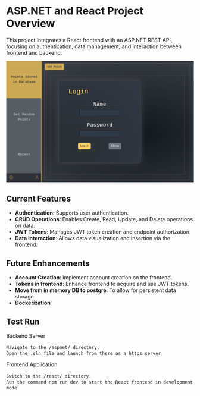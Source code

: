# ASP.NET and React Project Overview

This project integrates a React frontend with an ASP.NET REST API, focusing on authentication, data management, and interaction between frontend and backend.

<img src="https://github.com/Martenere/NotPointless/blob/main/Login.png" alt="drawing" width="600"/>

## Current Features

- **Authentication**: Supports user authentication.
- **CRUD Operations**: Enables Create, Read, Update, and Delete operations on data.
- **JWT Tokens**: Manages JWT token creation and endpoint authorization.
- **Data Interaction**: Allows data visualization and insertion via the frontend.

## Future Enhancements

- **Account Creation**: Implement account creation on the frontend.
- **Tokens in frontend**: Enhance frontend to acquire and use JWT tokens.
- **Move from in memory DB to postgre**: To allow for persistent data storage
- **Dockerization**

## Test Run

Backend Server

    Navigate to the /aspnet/ directory.
    Open the .sln file and launch from there as a https server

Frontend Application

    Switch to the /react/ directory.
    Run the command npm run dev to start the React frontend in development mode.
